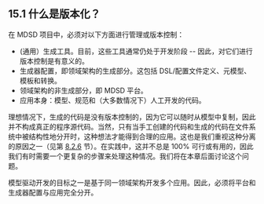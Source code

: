 ## 15.1 什么是版本化？
在 MDSD 项目中，必须对以下方面进行管理或版本控制：
- (通用）生成工具。目前，这些工具通常仍处于开发阶段 -- 因此，对它们进行版本控制是有意义的。
- 生成器配置，即领域架构的生成部分。这包括 DSL/配置文件定义、元模型、模板和转换。
- 领域架构的非生成部分，即 MDSD 平台。
- 应用本身：模型、规范和（大多数情况下）人工开发的代码。

理想情况下，生成的代码是没有版本控制的，因为它可以随时从模型中复制，因此并不构成真正的程序源代码。当然，只有当手工创建的代码和生成的代码在文件系统中被结构性地分开时，这种想法才能得到合理的应用。这也是我们重视这种分离的原因之一（见第 [8.2.6](../ch8/2.md#826-生成代码与非生成代码的分离) 节）。在实践中，这并不总是 100% 可行或有用的，因此我们有时需要一个更复杂的步骤来处理这种情况。我们将在本章后面讨论这个问题。

模型驱动开发的目标之一是基于同一领域架构开发多个应用。因此，必须将平台和生成器配置与应用完全分开。
